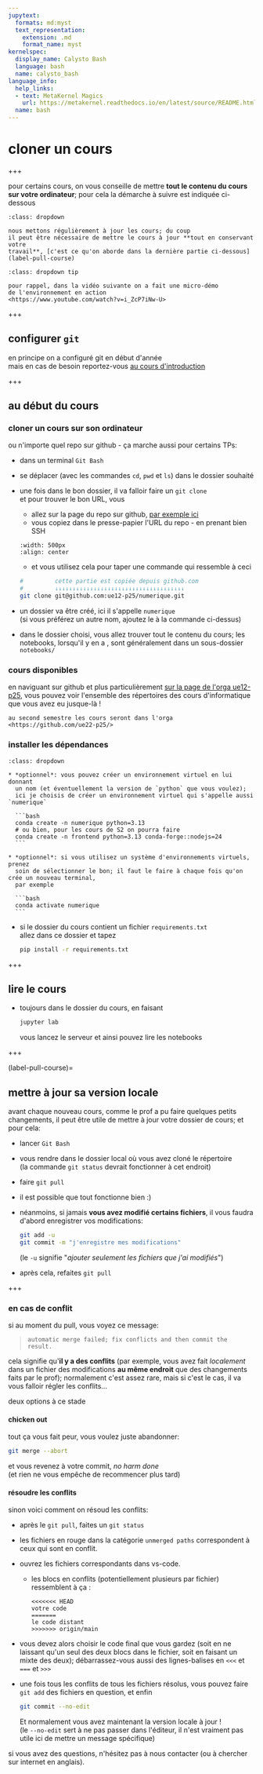 ```yaml
---
jupytext:
  formats: md:myst
  text_representation:
    extension: .md
    format_name: myst
kernelspec:
  display_name: Calysto Bash
  language: bash
  name: calysto_bash
language_info:
  help_links:
  - text: MetaKernel Magics
    url: https://metakernel.readthedocs.io/en/latest/source/README.html
  name: bash
---
```


# cloner un cours

+++

pour certains cours, on vous conseille de mettre **tout le contenu du cours sur
votre ordinateur**; pour cela la démarche à suivre est indiquée ci-dessous

```{admonition} et si ça évolue ?
:class: dropdown

nous mettons régulièrement à jour les cours; du coup
il peut être nécessaire de mettre le cours à jour **tout en conservant votre
travail**, [c'est ce qu'on aborde dans la dernière partie ci-dessous](label-pull-course)
```

```{admonition} une vidéo de présentation
:class: dropdown tip

pour rappel, dans la vidéo suivante on a fait une micro-démo
de l'environnement en action
<https://www.youtube.com/watch?v=i_ZcP7iNw-U>
```

+++

## configurer `git`

en principe on a configuré git en début d'année  
mais en cas de besoin reportez-vous [au cours d'introduction](https://intro.info-mines.paris/1-1-installations/#-configuration-git)

+++

## au début du cours

### cloner un cours sur son ordinateur

ou n'importe quel repo sur github - ça marche aussi pour certains TPs:

* dans un terminal `Git Bash`
* se déplacer (avec les commandes `cd`, `pwd` et `ls`) dans le dossier souhaité
* une fois dans le bon dossier, il va falloir faire un `git clone`  
  et pour trouver le bon URL, vous
  * allez sur la page du repo sur github, [par exemple ici](https://github.com/ue12-p25/numerique)
  * vous copiez dans le presse-papier l'URL du repo - en prenant bien SSH  
  ```{image} media/github-choose-ssh.png
  :width: 500px
  :align: center
  ```
  * et vous utilisez cela pour taper une commande qui ressemble à ceci
  ```bash
  #         cette partie est copiée depuis github.com
  #         ↓↓↓↓↓↓↓↓↓↓↓↓↓↓↓↓↓↓↓↓↓↓↓↓↓↓↓↓↓↓↓↓↓↓↓↓↓
  git clone git@github.com:ue12-p25/numerique.git
  ```

* un dossier va être créé, ici il s'appelle `numerique`  
  (si vous préférez un autre nom, ajoutez le à la commande ci-dessus)

* dans le dossier choisi, vous allez trouver tout le contenu du cours; les notebooks, lorsqu'il y en a , sont généralement dans un sous-dossier `notebooks/`

### cours disponibles

en naviguant sur github et plus particulièrement [sur la page de l'orga
ue12-p25](https://github.com/ue12-p25/), vous pouvez voir l'ensemble des
répertoires des cours d'informatique que vous avez eu jusque-là ! 

````{admonition} et au second semestre ?
au second semestre les cours seront dans l'orga <https://github.com/ue22-p25/>
````

### installer les dépendances

````{admonition} optionnel: un environnement virtuel
:class: dropdown

* *optionnel*: vous pouvez créer un environnement virtuel en lui donnant
  un nom (et éventuellement la version de `python` que vous voulez);
  ici je choisis de créer un environnement virtuel qui s'appelle aussi `numerique`

  ```bash
  conda create -n numerique python=3.13
  # ou bien, pour les cours de S2 on pourra faire
  conda create -n frontend python=3.13 conda-forge::nodejs=24
  ```

* *optionnel*: si vous utilisez un système d'environnements virtuels, prenez
  soin de sélectionner le bon; il faut le faire à chaque fois qu'on crée un nouveau terminal,
  par exemple

  ```bash
  conda activate numerique
  ```
````

* si le dossier du cours contient un fichier `requirements.txt`  
  allez dans ce dossier et tapez

  ```bash
  pip install -r requirements.txt
  ```

+++

## lire le cours

* toujours dans le dossier du cours, en faisant

  ```bash
  jupyter lab
  ```

  vous lancez le serveur et ainsi pouvez lire les notebooks

+++

(label-pull-course)=
## mettre à jour sa version locale

avant chaque nouveau cours, comme le prof a pu faire quelques petits changements, il peut être utile de mettre à jour votre dossier de cours; et pour cela:

* lancer `Git Bash`
* vous rendre dans le dossier local où vous avez cloné le répertoire  
  (la commande `git status` devrait fonctionner à cet endroit)

* faire `git pull`
* il est possible que tout fonctionne bien :)
* néanmoins, si jamais **vous avez modifié certains fichiers**, il vous faudra
  d'abord enregistrer vos modifications:

  ```bash
  git add -u
  git commit -m "j'enregistre mes modifications"
  ```

  (le `-u` signifie "*ajouter seulement les fichiers que j'ai modifiés*")

* après cela, refaites `git pull`

+++

###  en cas de conflit

si au moment du pull, vous voyez ce message:  
>  `automatic merge failed; fix conflicts and then commit the result.`

cela signifie qu'**il y a des conflits** (par exemple, vous avez fait
*localement* dans un fichier des modifications **au même endroit** que des
changements faits par le prof); normalement c'est assez
rare, mais si c'est le cas, il va vous falloir régler les conflits...  

deux options à ce stade

#### chicken out

tout ça vous fait peur, vous voulez juste abandonner:

```bash
git merge --abort
```

et vous revenez à votre commit, *no harm done*  
(et rien ne vous empêche de recommencer plus tard)

#### résoudre les conflits

sinon voici comment on résoud les conflits:

* après le `git pull`, faites un `git status`
* les fichiers en rouge dans la catégorie `unmerged paths` correspondent à ceux
  qui sont en conflit.

* ouvrez les fichiers correspondants dans vs-code.
  * les blocs en conflits (potentiellement plusieurs par fichier) ressemblent à ça :

    ```text
    <<<<<<< HEAD
    votre code
    =======
    le code distant
    >>>>>>> origin/main
    ```

* vous devez alors choisir le code final que vous gardez (soit en ne laissant
  qu'un seul des deux blocs dans le fichier, soit en faisant un mixte des deux);
  débarrassez-vous aussi des lignes-balises en `<<<` et `===` et `>>>`

* une fois tous les conflits de tous les fichiers résolus, vous pouvez faire
`git add` des fichiers en question, et enfin

  ```bash
  git commit --no-edit
  ```

  Et normalement vous avez maintenant la version locale à jour !  
  (le `--no-edit` sert à ne pas passer dans l'éditeur, il n'est vraiment pas
  utile ici de mettre un message spécifique)


si vous avez des questions, n'hésitez pas à nous contacter (ou à chercher sur
internet en anglais).
